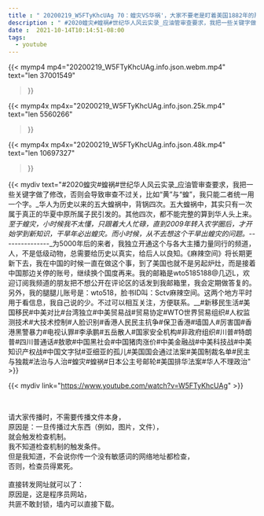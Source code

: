 ```yaml
---
title : " 20200219_W5FTyKhcUAg 70：蝗灾VS华祸'，大家不要老是盯着美国1882年的那件蝗祸事件不放。 "
description : " #2020蝗灾#蝗祸#世纪华人风云实录_应油管审查要求，我把一些关键字做了修改，否则会导致审查不过关，比如“黄”与“蝗”，我只能二者统一用一个字。_华人为历史以来的五大蝗祸中，背锅四次。五大蝗祸中，其实只有一次属于真正的华夏中原所属子民引发的。其他四次，都不能完整的算到华人头上来。_至于蝗灾，小时候我不太懂，只跟着大人忙碌，直到2009年转入农学圈后，才开始学到新知识，干旱年必出蝗灾。而小时候，从不去想这个干旱出蝗灾的问题。_---------------_为5000年后的来者，我独立开通这个与各大主播力量同行的频道，人，不是低级动物，总需要给历史以真实，给后人以良知。《麻辣空间》将长期更新下去，我在中国的时候一直在做这个事，到了美国也就不是另起炉灶，而是接着中国那边关停的账号，继续换个国度再来。我的邮箱是wto5185188@几迈L，欢迎订阅我频道的朋友把不想公开在评论区的话发到我邮箱里，我会定期做答复的。另外，我的腿腿儿账号是：wto518，脸书ID叫：Sctv麻辣空间。这两个地方平时用于看信息，我自己说的少。不过可以相互关注，方便联系。__#新移民生活#美国移民#中美对比#台湾独立#中美贸易战#贸易协定#WTO世界贸易组织#人权监测技术#大技术控制#人脸识别#香港人民民主抗争#保卫香港#墙国人#厉害国#香港黑警暴力#电视认罪#李承鹏#五岳散人#国家安全机构#非政府组织#川普#特朗普#四川普通话#敖歌#中国黑社会#中国猪肉涨价#中美金融战#中美科技战#中美知识产权战#中国文字狱#亚细亚的孤儿#美国国会通过法案#美国制裁名单#民主与独裁#法治与人治#蝗灾#蝗祸#日本公主号邮轮#美国排华法案#华人不理政治 "
date :  2021-10-14T10:14:51-08:00
tags:
  - youtube
---
```


{{< mymp4 mp4="20200219_W5FTyKhcUAg.info.json.webm.mp4" 
text="len 37001549"
>}}

{{< mymp4x  mp4x="20200219_W5FTyKhcUAg.info.json.25k.mp4"
text="len 5560266"
>}}

{{< mymp4x  mp4x="20200219_W5FTyKhcUAg.info.json.48k.mp4"
text="len 10697327"
>}}


{{< mydiv text="#2020蝗灾#蝗祸#世纪华人风云实录_应油管审查要求，我把一些关键字做了修改，否则会导致审查不过关，比如“黄”与“蝗”，我只能二者统一用一个字。_华人为历史以来的五大蝗祸中，背锅四次。五大蝗祸中，其实只有一次属于真正的华夏中原所属子民引发的。其他四次，都不能完整的算到华人头上来。_至于蝗灾，小时候我不太懂，只跟着大人忙碌，直到2009年转入农学圈后，才开始学到新知识，干旱年必出蝗灾。而小时候，从不去想这个干旱出蝗灾的问题。_---------------_为5000年后的来者，我独立开通这个与各大主播力量同行的频道，人，不是低级动物，总需要给历史以真实，给后人以良知。《麻辣空间》将长期更新下去，我在中国的时候一直在做这个事，到了美国也就不是另起炉灶，而是接着中国那边关停的账号，继续换个国度再来。我的邮箱是wto5185188@几迈L，欢迎订阅我频道的朋友把不想公开在评论区的话发到我邮箱里，我会定期做答复的。另外，我的腿腿儿账号是：wto518，脸书ID叫：Sctv麻辣空间。这两个地方平时用于看信息，我自己说的少。不过可以相互关注，方便联系。__#新移民生活#美国移民#中美对比#台湾独立#中美贸易战#贸易协定#WTO世界贸易组织#人权监测技术#大技术控制#人脸识别#香港人民民主抗争#保卫香港#墙国人#厉害国#香港黑警暴力#电视认罪#李承鹏#五岳散人#国家安全机构#非政府组织#川普#特朗普#四川普通话#敖歌#中国黑社会#中国猪肉涨价#中美金融战#中美科技战#中美知识产权战#中国文字狱#亚细亚的孤儿#美国国会通过法案#美国制裁名单#民主与独裁#法治与人治#蝗灾#蝗祸#日本公主号邮轮#美国排华法案#华人不理政治" >}}
<br>

{{< mydiv link="https://www.youtube.com/watch?v=W5FTyKhcUAg" >}}


<br>

请大家传播时，不需要传播文件本身，<br>
原因是：一旦传播过大东西（例如，图片，文件），<br>
就会触发检查机制。<br>
我不知道检查机制的触发条件。<br>
但是我知道，不会说你传一个没有敏感词的网络地址都检查，<br>
否则，检查员得累死。<br><br>
直接转发网址就可以了：<br>
原因是，这是程序员网站，<br>
共匪不敢封锁，墙内可以直接下载。


